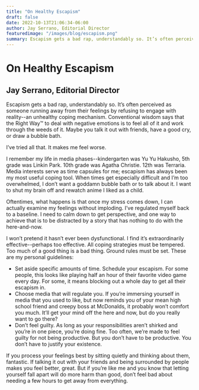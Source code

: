 ```yaml
---
title: "On Healthy Escapism"
draft: false
date: 2022-10-13T21:06:34-06:00
author: Jay Serrano, Editorial Director
featuredimage: "/images/blog/escapism.png"
summary: Escapism gets a bad rap, understandably so. It’s often perceived as someone running away from their feelings by refusing to engage with reality--an unhealthy coping mechanism. Conventional wisdom says that the Right Way™ to deal with negative emotions is to feel all of it and work through the weeds of it. Maybe you talk it out with friends, have a good cry, or draw a bubble bath. I’ve tried all that. It makes me feel worse. 
---
```


# On Healthy Escapism

## Jay Serrano, Editorial Director

 Escapism gets a bad rap, understandably so. It’s often perceived as someone running away from their feelings by refusing to engage with reality--an unhealthy coping mechanism. Conventional wisdom says that the Right Way™ to deal with negative emotions is to feel all of it and work through the weeds of it. Maybe you talk it out with friends, have a good cry, or draw a bubble bath.

I’ve tried all that. It makes me feel worse. 

I remember my life in media phases--kindergarten was Yu Yu Hakusho, 5th grade was Linkin Park. 10th grade was Agatha Christie. 12th was Terraria. Media interests serve as time capsules for me; escapism has always been my most useful coping tool. When times get especially difficult and I’m too overwhelmed, I don’t want a goddamn bubble bath or to talk about it. I want to shut my brain off and rewatch anime I liked as a child. 

 Oftentimes, what happens is that once my stress comes down, I can actually examine my feelings without imploding. I’ve regulated myself back to a baseline. I need to calm down to get perspective, and one way to achieve that is to be distracted by a story that has nothing to do with the here-and-now. 

 I won’t pretend it hasn’t ever been dysfunctional. I find it’s extraordinarily effective--perhaps too effective. All coping strategies must be tempered. Too much of a good thing is a bad thing. Ground rules must be set. These are my personal guidelines:
 
 - Set aside specific amounts of time. Schedule your escapism. For some people, this looks like playing half an hour of their favorite video game every day. For some, it means blocking out a whole day to get all their escapism in.
 - Choose media that will regulate you. If you’re immersing yourself in media that you used to like, but now reminds you of your mean high school friend and creepy boss at McDonalds, it probably won’t comfort you much. It’ll get your mind off the here and now, but do you really want to go there?
- Don’t feel guilty. As long as your responsibilities aren’t shirked and you’re in one piece, you’re doing fine. Too often, we’re made to feel guilty for not being productive. But you don’t have to be productive. You don’t have to  justify your existence. 

If you process your feelings best by sitting quietly and thinking about them, fantastic. If talking it out with your friends and being surrounded by people makes you feel better, great. But if you’re like me and you know that letting yourself fall apart will do more harm than good, don’t feel bad about needing a few hours to get away from everything.